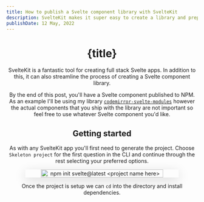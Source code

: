 ```yaml
---
title: How to publish a Svelte component library with SvelteKit
description: SvelteKit makes it super easy to create a library and prepare it for publishing to NPM.
publishDate: 12 May, 2022
---
```


<script>
  import Header from '../../components/Header.svelte';

  import CodeBlock from '../../components/CodeBlock.svelte';

  let testCode = `

<div className="card-wrapper">
  <div className="header">
    <h1>Card Heading</h1>
    <img src="chevron.svg" />
  </div>
  <p>Description</p>
  <div className="metadata">
    <div className="author">
      <img src="avatar-image.svg"/>
      <p>Joanna Smith</p>
    </div>
    <time>3:10pm</time>
  </div>
</div>
  `
</script>

<Header title={title}/>

# {title}

SvelteKit is a fantastic tool for creating full stack Svelte apps. In addition to this, it can also streamline the process of creating a Svelte component library.

By the end of this post, you'll have a Svelte component published to NPM. As an example I'll be using my library [`codemirror-svelte-modules`](https://www.npmjs.com/package/codemirror-svelte-modules) however the actual components that you ship with the library are not important so feel free to use whatever Svelte component you'd like.

## Getting started

As with any SvelteKit app you'll first need to generate the project. Choose `Skeleton project` for the first question in the CLI and continue through the rest selecting your preferred options.

<div style='width: 100%; display: flex; justify-content: center'>
<img src="/img/svelte-lib/init_svelte_project.svg" alt="npm init svelte@latest <project name here>" width="80%" style='box-shadow: rgba(0, 0, 0, 0.15) 0px 7px 29px 0px;'/>
</div>

Once the project is setup we can `cd` into the directory and install dependencies.
